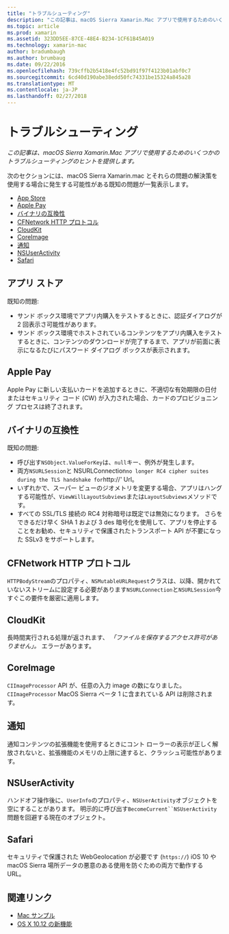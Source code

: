 ```yaml
---
title: "トラブルシューティング"
description: "この記事は、macOS Sierra Xamarin.Mac アプリで使用するためのいくつかのトラブルシューティングのヒントを提供します。"
ms.topic: article
ms.prod: xamarin
ms.assetid: 323DD5EE-87CE-48E4-B234-1CF61B45A019
ms.technology: xamarin-mac
author: bradumbaugh
ms.author: brumbaug
ms.date: 09/22/2016
ms.openlocfilehash: 739cffb2b5418e4fc52bd91f97f4123b01abf0c7
ms.sourcegitcommit: 6cd40d190abe38edd50fc74331be15324a845a28
ms.translationtype: MT
ms.contentlocale: ja-JP
ms.lasthandoff: 02/27/2018
---
```

# <a name="troubleshooting"></a>トラブルシューティング

_この記事は、macOS Sierra Xamarin.Mac アプリで使用するためのいくつかのトラブルシューティングのヒントを提供します。_

次のセクションには、macOS Sierra Xamarin.mac とそれらの問題の解決策を使用する場合に発生する可能性がある既知の問題が一覧表示します。

- [App Store](#App-Store)
- [Apple Pay](#Apple-Pay)
- [バイナリの互換性](#Binary-Compatibility)
- [CFNetwork HTTP プロトコル](#CFNetwork-HTTP-Protocol)
- [CloudKit](#CloudKit)
- [CoreImage](#CoreImage)
- [通知](#Notifications)
- [NSUserActivity](#NSUserActivity)
- [Safari](#Safari)

<a name="App-Store" />

## <a name="app-store"></a>アプリ ストア

既知の問題:

- サンド ボックス環境でアプリ内購入をテストするときに、認証ダイアログが 2 回表示さ可能性があります。
- サンド ボックス環境でホストされているコンテンツをアプリ内購入をテストするときに、コンテンツのダウンロードが完了するまで、アプリが前面に表示になるたびにパスワード ダイアログ ボックスが表示されます。

<a name="Apple-Pay" />

## <a name="apple-pay"></a>Apple Pay

Apple Pay に新しい支払いカードを追加するときに、不適切な有効期限の日付またはセキュリティ コード (CW) が入力された場合、カードのプロビジョニング プロセスは終了されます。

<a name="Binary-Compatibility" />

## <a name="binary-compatibility"></a>バイナリの互換性

既知の問題:

- 呼び出す`NSObject.ValueForKey`は、`null`キー、例外が発生します。
- 両方`NSURLSession`と NSURLConnection` no longer RC4 cipher suites during the TLS handshake for `http://' Url。
- いずれかで、スーパー ビューのジオメトリを変更する場合、アプリはハングする可能性が、`ViewWillLayoutSubviews`または`LayoutSubviews`メソッドです。
- すべての SSL/TLS 接続の RC4 対称暗号は既定では無効になります。 さらをできるだけ早く SHA 1 および 3 des 暗号化を使用して、アプリを停止することをお勧め、セキュリティで保護されたトランスポート API が不要になった SSLv3 をサポートします。

<a name="CFNetwork-HTTP-Protocol" />

## <a name="cfnetwork-http-protocol"></a>CFNetwork HTTP プロトコル

`HTTPBodyStream`のプロパティ、`NSMutableURLRequest`クラスは、以降、開かれていないストリームに設定する必要があります`NSURLConnection`と`NSURLSession`今すぐこの要件を厳密に適用します。

<a name="CloudKit" />

## <a name="cloudkit"></a>CloudKit

長時間実行される処理が返されます、 _「ファイルを保存するアクセス許可がありません」。_ エラーがあります。

<a name="CoreImage" />

## <a name="coreimage"></a>CoreImage

`CIImageProcessor` API が、任意の入力 image の数になりました。 `CIImageProcessor` MacOS Sierra ベータ 1 に含まれている API は削除されます。

<a name="Notifications" />

## <a name="notifications"></a>通知

通知コンテンツの拡張機能を使用するときにコント ローラーの表示が正しく解放されないと、拡張機能のメモリの上限に達すると、クラッシュ可能性があります。

<a name="NSUserActivity" />

## <a name="nsuseractivity"></a>NSUserActivity

ハンドオフ操作後に、`UserInfo`のプロパティ、`NSUserActivity`オブジェクトを空にすることがあります。 明示的に呼び出す`BecomeCurrent``NSUserActivity`問題を回避する現在のオブジェクト。

<a name="Safari" />

## <a name="safari"></a>Safari

セキュリティで保護された WebGeolocation が必要です (`https://`) iOS 10 や macOS Sierra 場所データの悪意のある使用を防ぐための両方で動作する URL。







## <a name="related-links"></a>関連リンク

- [Mac サンプル](https://developer.xamarin.com/samples/mac/)
- [OS X 10.12 の新機能](https://developer.apple.com/library/prerelease/content/releasenotes/MacOSX/WhatsNewInOSX/Articles/OSXv10.html#//apple_ref/doc/uid/TP40017145-SW1)
